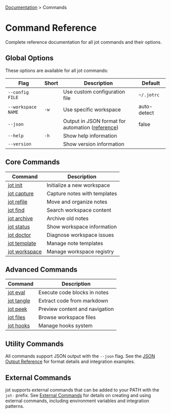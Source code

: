 [Documentation](../README.md) > Commands

# Command Reference

Complete reference documentation for all jot commands and their options.

## Global Options

These options are available for all jot commands:

| Flag | Short | Description | Default |
|------|-------|-------------|---------|
| `--config FILE` | | Use custom configuration file | `~/.jotrc` |
| `--workspace NAME` | `-w` | Use specific workspace | auto-detect |
| `--json` | | Output in JSON format for automation ([reference](../reference/json-output.md)) | false |
| `--help` | `-h` | Show help information | |
| `--version` | | Show version information | |

## Core Commands

| Command | Description |
|---------|-------------|
| [jot init](jot-init.md) | Initialize a new workspace |
| [jot capture](jot-capture.md) | Capture notes with templates |
| [jot refile](jot-refile.md) | Move and organize notes |
| [jot find](jot-find.md) | Search workspace content |
| [jot archive](jot-archive.md) | Archive old notes |
| [jot status](jot-status.md) | Show workspace information |
| [jot doctor](jot-doctor.md) | Diagnose workspace issues |
| [jot template](jot-template.md) | Manage note templates |
| [jot workspace](jot-workspace.md) | Manage workspace registry |

## Advanced Commands

| Command | Description |
|---------|-------------|
| [jot eval](jot-eval.md) | Execute code blocks in notes |
| [jot tangle](jot-tangle.md) | Extract code from markdown |
| [jot peek](jot-peek.md) | Preview content and navigation |
| [jot files](jot-files.md) | Browse workspace files |
| [jot hooks](jot-hooks.md) | Manage hooks system |

## Utility Commands

All commands support JSON output with the `--json` flag. See the [JSON Output Reference](../reference/json-output.md) for format details and integration examples.

## External Commands

jot supports external commands that can be added to your PATH with the `jot-` prefix. See [External Commands](jot-external.md) for details on creating and using external commands, including environment variables and integration patterns.
